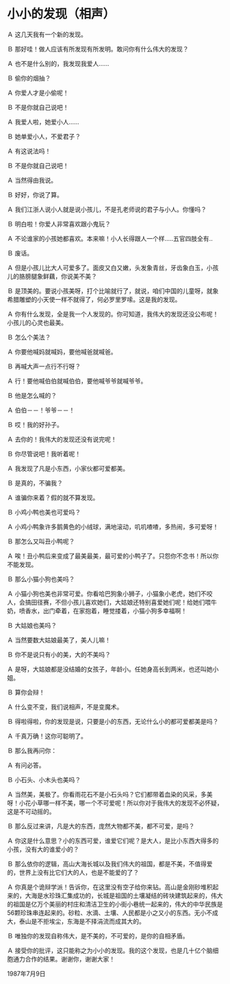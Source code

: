 # 小小的发现（相声）

Ａ 这几天我有一个新的发现。 

Ｂ 那好哇！做人应该有所发现有所发明。敢问你有什么伟大的发现？ 

Ａ 也不是什么别的，我发现我爱人...... 

Ｂ 偷你的烟抽？ 

Ａ 你爱人才是小偷呢！ 

Ｂ 不是你就自己说吧！ 

Ａ 我爱人啦，她爱小人...... 

Ｂ 她单爱小人，不爱君子？ 

Ａ 有这说法吗！ 

Ｂ 不是你就自己说吧！ 

Ａ 当然得由我说。 

Ｂ 好好，你说了算。 

Ａ 我们江浙人说小人就是说小孩儿，不是孔老师说的君子与小人。你懂吗？ 

Ｂ 明白啦！你爱人非常喜欢跟小鬼玩？ 

Ａ 不论谁家的小孩她都喜欢。本来嘛！小人长得跟人一个样.....五官四肢全有.. 

Ｂ 废话。 

Ａ 但是小孩儿比大人可爱多了。面皮又白又嫩，头发象青丝，牙齿象白玉，小孩儿的胳膀腿象鲜藕，你说美不美？ 

Ｂ 是顶美的。要说小孩美呀，打个比喻就行了，就说，咱们中国的儿童呀，就象希腊雕塑的小天使一样不就得了，何必罗里罗嗦。这是我的发现。 

Ａ 你有什么发现，全是我一个人发现的。你可知道，我伟大的发现还没公布呢！小孩儿的心灵也最美。 

Ｂ 怎么个美法？ 

Ａ 你要他喊妈就喊妈，要他喊爸就喊爸。 

Ｂ 再喊大声一点行不行呀？ 

Ａ 行！要他喊伯伯就喊伯伯，要他喊爷爷就喊爷爷。 

Ｂ 他是怎么喊的？ 

Ａ 伯伯－－！爷爷－－！ 

Ｂ 哎！我的好孙子。 

Ａ 去你的！我伟大的发现还没有说完呢！ 

Ｂ 你尽管说吧！我听着呢！ 

Ａ 我发现了凡是小东西，小家伙都可爱都美。 

Ｂ 是真的，不骗我？ 

Ａ 谁骗你来着？假的就不算发现。 

Ｂ 小鸡小鸭也美也可爱吗？ 

Ａ 小鸡小鸭象许多鹅黄色的小绒球，满地滚动，叽叽喳喳，多热闹，多可爱呀！ 

Ｂ 那怎么又叫丑小鸭呢？ 

Ａ 唉！丑小鸭后来变成了最美最美，最可爱的小鸭子了。只怨你不念书！所以你不能发现。 

Ｂ 那么小猫小狗也美吗？ 

Ａ 小猫小狗也美也非常可爱。你看哈巴狗象小狮子，小猫象小老虎，她们不咬人，会搞田径赛，不但小孩儿喜欢她们，大姑娘还特别喜爱她们呢！给她们喂牛奶，喷香水，出门牵着，在家抱着，睡觉搂着，小猫小狗多幸福啊！ 

Ｂ 大姑娘也美吗？ 

Ａ 当然要数大姑娘最美了，美人儿嘛！ 

Ｂ 你不是说只有小的美，大的不美吗？ 

Ａ 是呀，大姑娘都是没结婚的女孩子，年龄小。任她身高长到两米，也还叫她小姐。 

Ｂ 算你会辩！ 

Ａ 什么变不变，我们说相声，不是变魔术。 

Ｂ 得啦得啦，你的发现是说，只要是小的东西，无论什么小的都可爱都美是吗？ 

Ａ 千真万确！这你可聪明了。 

Ｂ 那么我再问你： 

Ａ 有问必答。 

Ｂ 小石头、小木头也美吗？ 

Ａ 当然美，美极了。你看雨花石不是小石头吗？它们都带着血染的风采，多美呀！小花小草哪一样不美，哪一个不可爱呢！所以你对于我伟大的发现不必怀疑，这是不可动摇的。 

Ｂ 那么反过来讲，凡是大的东西，庞然大物都不美，都不可爱，是吗？ 

Ａ 你这是什么意思？小的东西可爱，谁爱它们呢？是大人，是比小东西大得多的小孩，没有大的谁爱小的？ 

Ｂ 那么依你的逻辑，高山大海长城以及我们伟大的祖国，都是不美，不值得爱的，世界上没有比它们大的人，也是不能爱的了？ 

Ａ 你真是个诡辩学派！告诉你，在这里没有空子给你来钻。高山是金刚砂堆积起来的，大海是水珍珠汇集成功的，长城是祖国的土壤凝结的砖块建筑起来的，伟大的祖国是亿万个美丽的村庄和清洁卫生的小街小巷统一起来的，伟大的中华民族是56颗珍珠串连起来的。砂粒、水滴、土壤、人民都是小之又小的东西。无小不成大，泰山是不拒埃尘，东海是不择涓流而成其大的。 

Ｂ 唯独你的发现自称伟大，是不美的，不可爱的，是你的自相矛盾。 

Ａ 接受你的批评，这只能称之为小小的发现。我的这个发现，也是几十亿个脑细胞通力合作的结果。谢谢你，谢谢大家！

1987年7月9日

